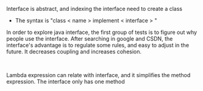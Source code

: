 Interface is abstract, and indexing the interface need to create a class
* The syntax is "class < name > implement < interface > "
  <br></p>
  
In order to explore java interface, the first group of tests is to figure out why people use the interface.
After searching in google and CSDN, the interface's advantage is to regulate some rules, and easy to adjust in the future.
It decreases coupling and increases cohesion. 
  <p><br></p>
Lambda expression can relate with interface, and it simplifies the method expression.
The interface only has one method

    
    